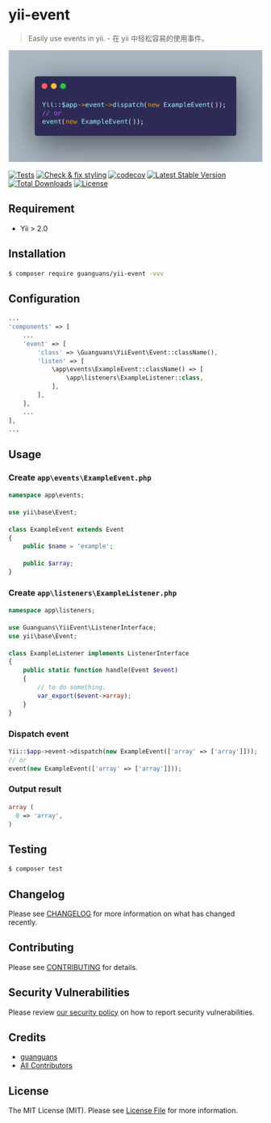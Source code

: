 # yii-event

> Easily use events in yii. - 在 yii 中轻松容易的使用事件。

<p align="center"><img src="./docs/usage.png"></p>

[![Tests](https://github.com/guanguans/yii-event/workflows/Tests/badge.svg)](https://github.com/guanguans/yii-event/actions)
[![Check & fix styling](https://github.com/guanguans/yii-event/workflows/Check%20&%20fix%20styling/badge.svg)](https://github.com/guanguans/yii-event/actions)
[![codecov](https://codecov.io/gh/guanguans/yii-event/branch/main/graph/badge.svg?token=URGFAWS6S4)](https://codecov.io/gh/guanguans/yii-event)
[![Latest Stable Version](https://poser.pugx.org/guanguans/yii-event/v)](//packagist.org/packages/guanguans/yii-event)
[![Total Downloads](https://poser.pugx.org/guanguans/yii-event/downloads)](//packagist.org/packages/guanguans/yii-event)
[![License](https://poser.pugx.org/guanguans/yii-event/license)](//packagist.org/packages/guanguans/yii-event)

## Requirement

* Yii > 2.0

## Installation

``` bash
$ composer require guanguans/yii-event -vvv
```

## Configuration

``` php
...
'components' => [
    ...
    'event' => [
        'class' => \Guanguans\YiiEvent\Event::className(),
        'listen' => [
            \app\events\ExampleEvent::className() => [
                \app\listeners\ExampleListener::class,
            ],
        ],
    ],
    ...
],
...
```

## Usage

### Create `app\events\ExampleEvent.php`

``` php
namespace app\events;

use yii\base\Event;

class ExampleEvent extends Event
{
    public $name = 'example';

    public $array;
}
```

### Create `app\listeners\ExampleListener.php`

``` php
namespace app\listeners;

use Guanguans\YiiEvent\ListenerInterface;
use yii\base\Event;

class ExampleListener implements ListenerInterface
{
    public static function handle(Event $event)
    {
        // to do something.
        var_export($event->array);
    }
}
```

### Dispatch event

``` php
Yii::$app->event->dispatch(new ExampleEvent(['array' => ['array']]));
// or
event(new ExampleEvent(['array' => ['array']]));
```

### Output result

``` php
array (
  0 => 'array',
)
```

## Testing

``` bash
$ composer test
```

## Changelog

Please see [CHANGELOG](CHANGELOG.md) for more information on what has changed recently.

## Contributing

Please see [CONTRIBUTING](.github/CONTRIBUTING.md) for details.

## Security Vulnerabilities

Please review [our security policy](../../security/policy) on how to report security vulnerabilities.

## Credits

* [guanguans](https://github.com/guanguans)
* [All Contributors](../../contributors)

## License

The MIT License (MIT). Please see [License File](LICENSE) for more information.
